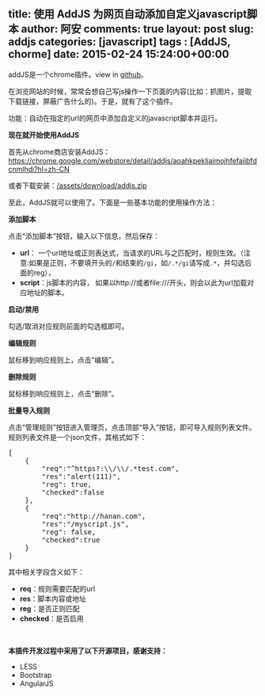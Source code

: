 title: 使用 AddJS 为网页自动添加自定义javascript脚本
author: 阿安
comments: true
layout: post
slug: addjs
categories: [javascript]
tags : [AddJS, chorme]
date: 2015-02-24 15:24:00+00:00
---

addJS是一个chrome插件。view in [github](https://github.com/hanan198501/addjs)。

在浏览网站的时候，常常会想自己写js操作一下页面的内容(比如：抓图片，提取下载链接，屏蔽广告什么的)。于是，就有了这个插件。

功能：自动在指定的url的网页中添加自定义的javascript脚本并运行。

**现在就开始使用AddJS**

首先从chrome商店安装AddJS： <a target="_black" href="https://chrome.google.com/webstore/detail/addjs/aoahkpekljaimojhfefaiibfdcnmlhdi?hl=zh-CN">https://chrome.google.com/webstore/detail/addjs/aoahkpekljaimojhfefaiibfdcnmlhdi?hl=zh-CN</a>

或者下载安装：<a href="/assets/download/addjs.zip">/assets/download/addjs.zip</a>

至此，AddJS就可以使用了。下面是一些基本功能的使用操作方法：


<!-- more -->

**添加脚本**

点击“添加脚本”按钮，输入以下信息，然后保存：

*   **url**： 一个url地址或正则表达式，当请求的URL与之匹配时，规则生效。（注意:如果是正则，不要填开头的<code>/</code>和结束的<code>/gi</code>，如<code>/.\*/gi</code>请写成<code>.\*</code>，并勾选后面的reg），
*   **script**：js脚本的内容， 如果以http://或者file:///开头，则会以此为url加载对应地址的脚本。

**启动/禁用**

勾选/取消对应规则前面的勾选框即可。

**编辑规则**

鼠标移到响应规则上，点击“编辑”。

**删除规则**

鼠标移到响应规则上，点击“删除”。

**批量导入规则**

点击“管理规则”按钮进入管理页，点击顶部“导入”按钮，即可导入规则列表文件。规则列表文件是一个json文件，其格式如下：

<pre lang="javascript" line="1">[
    {
        "req":"^https?:\\/\\/.*test.com",
        "res":"alert(111)",
        "reg": true,
        "checked":false
    },
    {
        "req":"http://hanan.com",
        "res":"/myscript.js",
        "reg": false,
        "checked":true
    }
]
</pre>

其中相关字段含义如下：

*   **req**：规则需要匹配的url
*   **res**：脚本内容或地址
*   **reg**：是否正则匹配
*   **checked**：是否启用

 

**本插件开发过程中采用了以下开源项目，感谢支持：**

*   LESS
*   Bootstrap
*   AngularJS
